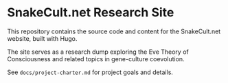 # SnakeCult.net Research Site

This repository contains the source code and content for the SnakeCult.net website, built with Hugo.

The site serves as a research dump exploring the Eve Theory of Consciousness and related topics in gene-culture coevolution.

See `docs/project-charter.md` for project goals and details. 